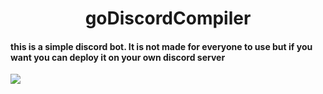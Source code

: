 
<h1 align="center"> goDiscordCompiler</h1>
<h4>this is a simple discord bot.
It is not made for everyone to use
but if you want you can deploy it on your own discord server
</h4>
<img src="https://media.discordapp.net/attachments/786757311422398465/792000267381768243/Captura_de_Pantalla_2020-12-25_a_las_6.05.59_a.m..png">
 
